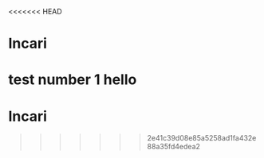 <<<<<<< HEAD
# Incari

test number 1 **hello**
=======
# Incari
>>>>>>> 2e41c39d08e85a5258ad1fa432e88a35fd4edea2
